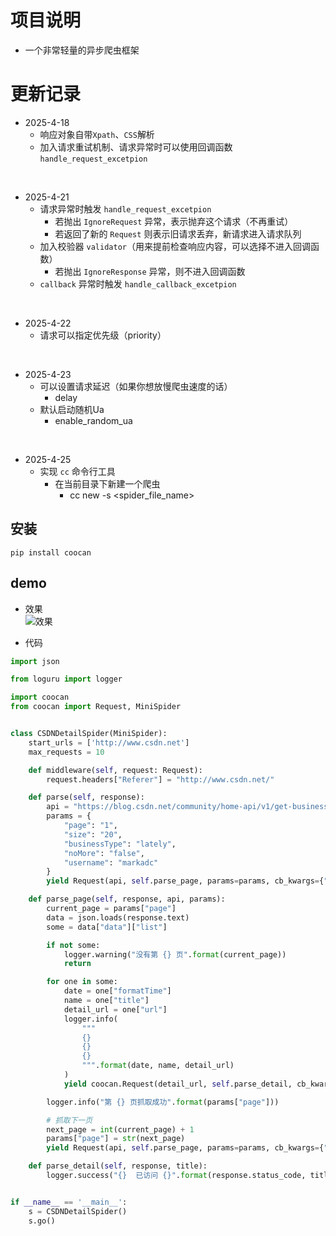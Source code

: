 # 项目说明

- 一个非常轻量的异步爬虫框架

# 更新记录

- 2025-4-18
    - 响应对象自带`Xpath`、`CSS`解析
    - 加入请求重试机制、请求异常时可以使用回调函数 `handle_request_excetpion`

<br>

- 2025-4-21
    - 请求异常时触发 `handle_request_excetpion`
        - 若抛出 `IgnoreRequest` 异常，表示抛弃这个请求（不再重试）
        - 若返回了新的 `Request` 则表示旧请求丢弃，新请求进入请求队列
    - 加入校验器 `validator`（用来提前检查响应内容，可以选择不进入回调函数）
        - 若抛出 `IgnoreResponse` 异常，则不进入回调函数
    - `callback` 异常时触发 `handle_callback_excetpion`

<br>

- 2025-4-22
    - 请求可以指定优先级（priority）

<br>

- 2025-4-23
    - 可以设置请求延迟（如果你想放慢爬虫速度的话）
        - delay
    - 默认启动随机Ua
        - enable_random_ua

<br>

- 2025-4-25
    - 实现 `cc` 命令行工具
        - 在当前目录下新建一个爬虫
            - cc new -s <spider_file_name>

## 安装

`pip install coocan`

## demo

- 效果
  <br>
  ![效果](demo.gif)


- 代码

```python
import json

from loguru import logger

import coocan
from coocan import Request, MiniSpider


class CSDNDetailSpider(MiniSpider):
    start_urls = ['http://www.csdn.net']
    max_requests = 10

    def middleware(self, request: Request):
        request.headers["Referer"] = "http://www.csdn.net/"

    def parse(self, response):
        api = "https://blog.csdn.net/community/home-api/v1/get-business-list"
        params = {
            "page": "1",
            "size": "20",
            "businessType": "lately",
            "noMore": "false",
            "username": "markadc"
        }
        yield Request(api, self.parse_page, params=params, cb_kwargs={"api": api, "params": params})

    def parse_page(self, response, api, params):
        current_page = params["page"]
        data = json.loads(response.text)
        some = data["data"]["list"]

        if not some:
            logger.warning("没有第 {} 页".format(current_page))
            return

        for one in some:
            date = one["formatTime"]
            name = one["title"]
            detail_url = one["url"]
            logger.info(
                """
                {} 
                {} 
                {}
                """.format(date, name, detail_url)
            )
            yield coocan.Request(detail_url, self.parse_detail, cb_kwargs={"title": name})

        logger.info("第 {} 页抓取成功".format(params["page"]))

        # 抓取下一页
        next_page = int(current_page) + 1
        params["page"] = str(next_page)
        yield Request(api, self.parse_page, params=params, cb_kwargs={"api": api, "params": params})

    def parse_detail(self, response, title):
        logger.success("{}  已访问 {}".format(response.status_code, title))


if __name__ == '__main__':
    s = CSDNDetailSpider()
    s.go()
```